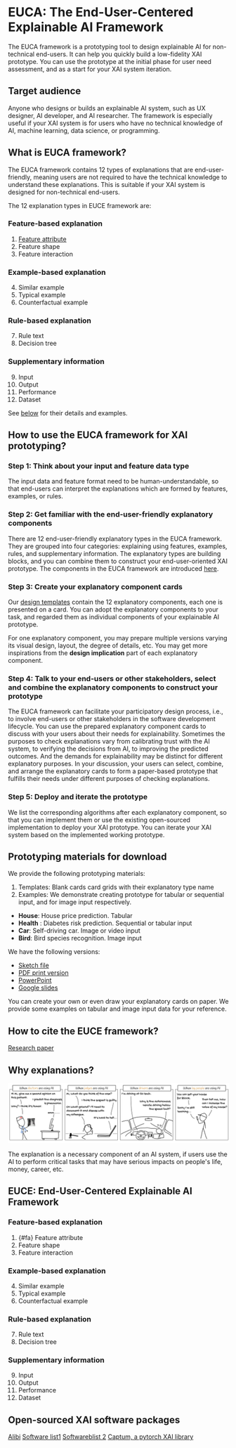 # EUCA: The End-User-Centered Explainable AI Framework


The EUCA framework is a prototyping tool to design explainable AI for non-technical end-users.
It can help you quickly build a low-fidelity XAI prototype. You can use the prototype at the initial phase for user need assessment, and as a start for your XAI system iteration.

## Target audience
Anyone who designs or builds an explainable AI system, such as UX designer, AI developer, and AI researcher. The framework is especially useful if your XAI system is for users who have no technical knowledge of AI, machine learning, data science, or programming.

## What is EUCA framework?
The EUCA framework contains 12 types of explanations that are end-user-friendly, meaning users are not required to have the technical knowledge to understand these explanations. This is suitable if your XAI system is designed for non-technical end-users.

The 12 explanation types in EUCE framework are:
### Feature-based explanation
1. [Feature attribute](#fa)
2. Feature shape
3. Feature interaction
### Example-based explanation
4. Similar example
5. Typical example
6. Counterfactual example
### Rule-based explanation
7. Rule text
8. Decision tree
### Supplementary information
9. Input
10. Output
11. Performance
12. Dataset

See [below](#euce) for their details and examples.


## How to use the EUCA framework for XAI prototyping?
### Step 1: Think about your input and feature data type
The input data and feature format need to be human-understandable, so that end-users can interpret the explanations which are formed by features, examples, or rules.

### Step 2:  Get familiar with the end-user-friendly explanatory components 
There are 12 end-user-friendly explanatory types in the EUCA framework. They are grouped into four categories: explaining using features, examples, rules, and supplementary information. The explanatory types are building blocks, and you can combine them to construct your end-user-oriented XAI prototype.
The components in the EUCA framework are introduced [here](#framework).


### Step 3:  Create your explanatory component cards

Our [design templates](#template) contain the 12 explanatory components, each one is presented on a card. You can adopt the explanatory components to your task, and regarded them as individual components of your explainable AI prototype. 

For one explanatory component, you may prepare multiple versions varying its visual design, layout, the degree of details, etc. You may get more inspirations from the **design implication** part of each explanatory component. 


### Step 4: Talk to your end-users or other stakeholders, select and combine the explanatory components to construct your prototype
The EUCA framework can facilitate your participatory design process, i.e., to involve end-users or other stakeholders in the software development lifecycle. You can use the prepared explanatory component cards to discuss with your users about their needs for explainability. Sometimes the purposes to check explanations vary from calibrating trust with the AI system, to verifying the decisions from AI, to improving the predicted outcomes. And the demands for explainability may be distinct for different explanatory purposes. In your discussion, your users can select, combine, and arrange the explanatory cards to form a paper-based prototype that fulfills their needs under different purposes of checking explanations. 


### Step 5: Deploy and iterate the prototype
We list the corresponding algorithms after each explanatory component, so that you can implement them or use the existing open-sourced implementation to deploy your XAI prototype. You can iterate your XAI system based on the implemented working prototype. 




## Prototyping materials for download
We provide the following prototyping materials:
1. Templates: Blank cards card grids with their explanatory type name
2. Examples: We demonstrate creating prototype for tabular or sequential input, and for image input respectively. 
* **House**: House price prediction. Tabular
* **Health** : Diabetes risk prediction. Sequential or tabular input
* **Car**: Self-driving car. Image or video input
* **Bird**: Bird species recognition. Image input

We have the following versions:
- [Sketch file]()
- [PDF print version]()      
- [PowerPoint]() 
- [Google slides]()

You can create your own or even draw your explanatory cards on paper.  We provide some examples on tabular and image input data for your reference.


## How to cite the EUCE framework?
[Research paper]()


## Why explanations?

![When and why explainable AI for end-users](fig/why_xai.jpg)

The explanation is a necessary component of an AI system, if users use the AI to perform critical tasks that may have serious impacts on people's life, money, career, etc.





## EUCE: End-User-Centered Explainable AI Framework

### Feature-based explanation
1. {#fa} Feature attribute
2. Feature shape
3. Feature interaction
### Example-based explanation
4. Similar example
5. Typical example
6. Counterfactual example
### Rule-based explanation
7. Rule text
8. Decision tree
### Supplementary information
9. Input
10. Output
11. Performance
12. Dataset



## Open-sourced XAI software packages
[Alibi](https://docs.seldon.io/projects/alibi/en/v0.2.0/overview/getting_started.html)
[Software list1](https://github.com/lopusz/awesome-interpretable-machine-learning#software)
[Softwareblist 2](https://github.com/jphall663/awesome-machine-learning-interpretability#explainability--or-fairness-enhancing-software-packages)
[Captum, a pytorch XAI library](https://captum.ai/) 

